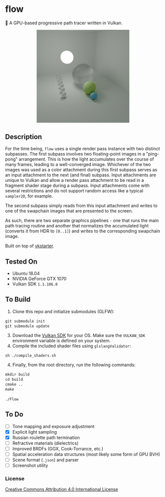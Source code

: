 # flow
🔮 A GPU-based progressive path tracer written in Vulkan. 

<p align="center">
  <img src="https://github.com/mwalczyk/flow/blob/master/screenshots/screenshot.png" alt="screenshot" width="300" height="auto"/>
</p>

## Description
For the time being, `flow` uses a single render pass instance with two distinct subpasses. The first subpass involves two floating-point images in a "ping-pong" arrangement. This is how the light accumulates over the course of many frames, leading to a well-converged image. Whichever of the two images was used as a color attachment during this first subpass serves as an input attachment to the next (and final) subpass. Input attachments are unique to Vulkan and allow a render pass attachment to be read in a fragment shader stage during a subpass. Input attachments come with several restrictions and do not support random access like a typical `sampler2D`, for example.

The second subpass simply reads from this input attachment and writes to one of the swapchain images that are presented to the screen. 

As such, there are two separate graphics pipelines - one that runs the main path tracing routine and another that normalizes the accumulated light (converts it from HDR to `[0..1]`) and writes to the corresponding swapchain image.

Built on top of [vkstarter](https://github.com/mwalczyk/vkstarter).

## Tested On
- Ubuntu 18.04
- NVIDIA GeForce GTX 1070
- Vulkan SDK `1.1.106.0`

## To Build
1. Clone this repo and initialize submodules (GLFW): 
```shell
git submodule init
git submodule update
```
3. Download the [Vulkan SDK](https://vulkan.lunarg.com/sdk/home) for your OS. Make sure the `VULKAN_SDK` environment variable is defined on your system.
4. Compile the included shader files using `glslangValidator`:
```shell
sh ./compile_shaders.sh
```
4. Finally, from the root directory, run the following commands:
```shell
mkdir build
cd build
cmake ..
make

./Flow
```

## To Do
- [ ] Tone mapping and exposure adjustment
- [x] Explicit light sampling 
- [x] Russian roulette path termination
- [ ] Refractive materials (dielectrics)
- [ ] Improved BRDFs (GGX, Cook-Torrance, etc.)
- [ ] Spatial acceleration data structures (most likely some form of GPU BVH)
- [ ] Scene format (`.json`) and parser
- [ ] Screenshot utility

### License

[Creative Commons Attribution 4.0 International License](https://creativecommons.org/licenses/by/4.0/)

